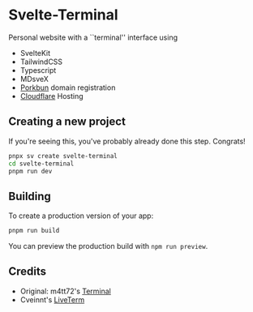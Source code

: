 # Svelte-Terminal

Personal website with a ``terminal'' interface using

- SvelteKit
- TailwindCSS
- Typescript
- MDsveX
- [Porkbun](https://porkbun.com) domain registration
- [Cloudflare](https://www.cloudflare.com) Hosting

## Creating a new project

If you're seeing this, you've probably already done this step. Congrats!

```sh
pnpx sv create svelte-terminal
cd svelte-terminal
pnpm run dev
```

## Building

To create a production version of your app:

```sh
pnpm run build
```

You can preview the production build with `npm run preview`.

## Credits

- Original: m4tt72's [Terminal](https://github.com/m4tt72/terminal)
- Cveinnt's [LiveTerm](https://github.com/Cveinnt/LiveTerm)
